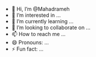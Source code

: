 - 👋 Hi, I’m @Mahadrameh
- 👀 I’m interested in ...
- 🌱 I’m currently learning ...
- 💞️ I’m looking to collaborate on ...
- 📫 How to reach me ...
- 😄 Pronouns: ...
- ⚡ Fun fact: ...

<!---
Mahadrameh/Mahadrameh is a ✨ special ✨ repository because its `README.md` (this file) appears on your GitHub profile.
You can click the Preview link to take a look at your changes.
--->
